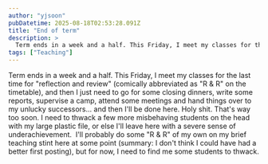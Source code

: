 ```yaml
---
author: "yjsoon"
pubDatetime: 2025-08-18T02:53:28.091Z
title: "End of term"
description: >
  Term ends in a week and a half. This Friday, I meet my classes for the last time for \\"reflection and review\\" (comically abbreviated as \\"R &amp; R\\" on...
tags: ["Teaching"]
---
```






Term ends in a week and a half. This Friday, I meet my classes for the last time for "reflection and review" (comically abbreviated as "R & R" on the timetable), and then I just need to go for some closing dinners, write some reports, supervise a camp, attend some meetings and hand things over to my unlucky successors... and then I'll be done here. Holy shit. That's way too soon. I need to thwack a few more misbehaving students on the head with my large plastic file, or else I'll leave here with a severe sense of underachievement.  I'll probably do some "R & R" of my own on my brief teaching stint here at some point (summary: I don't think I could have had a better first posting), but for now, I need to find me some students to thwack.